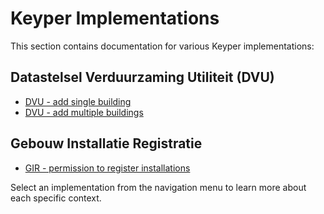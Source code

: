 

# Keyper Implementations

This section contains documentation for various Keyper implementations:

## Datastelsel Verduurzaming Utiliteit (DVU)
- [DVU - add single building](/keyper/implementations/dvu/context.html)
- [DVU - add multiple buildings](/keyper/implementations/dvu/gebouwen-in-bulk.html)

## Gebouw Installatie Registratie
- [GIR - permission to register installations](/keyper/implementations/gir/index.html)

Select an implementation from the navigation menu to learn more about each specific context.
